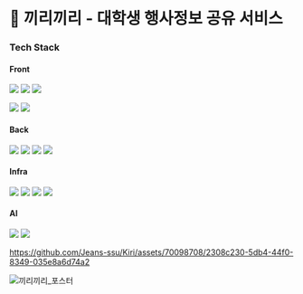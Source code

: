 # 🐘 끼리끼리 - 대학생 행사정보 공유 서비스

### Tech Stack

#### Front
<img src="https://img.shields.io/badge/React-61DAFB?style=flat-square&logo=React&logoColor=white"/></a> <img src="https://img.shields.io/badge/Redux-764ABC?style=flat-square&logo=Redux&logoColor=white"/></a> <img src="https://img.shields.io/badge/Styled Components-DB7093?style=flat-square&logo=styled-components&logoColor=white"/>

<img src="https://img.shields.io/badge/Node.js-339933?style=flat-square&logo=Node.js&logoColor=white"/> <img src="https://img.shields.io/badge/express-000000?style=flat-square&logo=express&logoColor=white"/> 


#### Back
<img src="https://img.shields.io/badge/Spring Boot-6DB33F?style=flat-square&logo=springboot&logoColor=white"/> <img src="https://img.shields.io/badge/JPA-orange?style=flat-square&logo=JPA&logoColor=white"/> <img src="https://img.shields.io/badge/Querydsl-orange?style=flat-square&logo=querydsl&logoColor=white"/> <img src="https://img.shields.io/badge/mysql-4479A1?style=flat-square&logo=mysql&logoColor=white"/>


#### Infra
<img src="https://img.shields.io/badge/amazonaws-232F3E?style=flat-square&logo=amazonaws&logoColor=white"/> <img src="https://img.shields.io/badge/EC2-FF9900?style=flat-square&logo=amazonec2&logoColor=white"/> <img src="https://img.shields.io/badge/S3-569A31?style=flat-square&logo=amazons3&logoColor=white"/> <img src="https://img.shields.io/badge/GithubActions-2088FF?style=flat-square&logo=githubactions&logoColor=white"/>

#### AI
<img src="https://img.shields.io/badge/GoogleCloud-4285F4?style=flat-square&logo=GoogleCloud&logoColor=white"/> <img src="https://img.shields.io/badge/OpenAI-412991?style=flat-square&logo=OpenAI&logoColor=white"/> 


https://github.com/Jeans-ssu/Kiri/assets/70098708/2308c230-5db4-44f0-8349-035e8a6d74a2



![끼리끼리_포스터](https://github.com/Jeans-ssu/Kiri/assets/70098708/63a9ba9c-bc7e-44fd-9d5a-e6c8213fa1ec)


